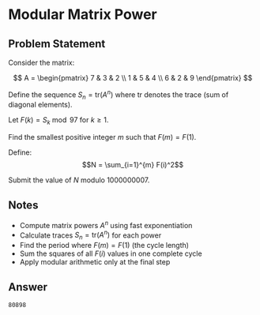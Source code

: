 # Modular Matrix Power

## Problem Statement

Consider the matrix:

$$
A = \begin{pmatrix}
7 & 3 & 2 \\
1 & 5 & 4 \\
6 & 2 & 9
\end{pmatrix}
$$

Define the sequence $S_n = \text{tr}(A^n)$ where $\text{tr}$ denotes the trace (sum of diagonal elements).

Let $F(k) = S_k \bmod 97$ for $k \geq 1$.

Find the smallest positive integer $m$ such that $F(m) = F(1)$.

Define:
$$N = \sum_{i=1}^{m} F(i)^2$$

Submit the value of $N$ modulo 1000000007.

## Notes

- Compute matrix powers $A^n$ using fast exponentiation
- Calculate traces $S_n = \text{tr}(A^n)$ for each power
- Find the period where $F(m) = F(1)$ (the cycle length)
- Sum the squares of all $F(i)$ values in one complete cycle
- Apply modular arithmetic only at the final step

## Answer

```
80898
```

